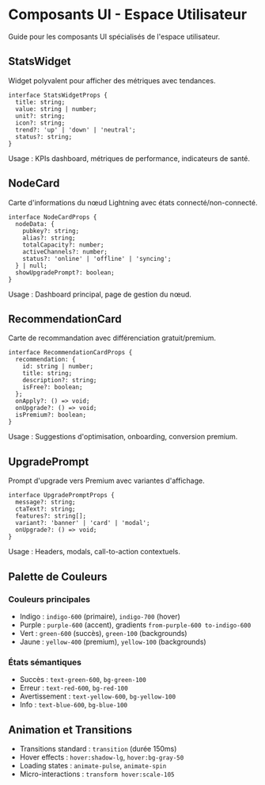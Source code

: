 # Composants UI - Espace Utilisateur

Guide pour les composants UI spécialisés de l'espace utilisateur.

## StatsWidget

Widget polyvalent pour afficher des métriques avec tendances.

```tsx
interface StatsWidgetProps {
  title: string;
  value: string | number;
  unit?: string;
  icon?: string;
  trend?: 'up' | 'down' | 'neutral';
  status?: string;
}
```

Usage : KPIs dashboard, métriques de performance, indicateurs de santé.

## NodeCard

Carte d'informations du nœud Lightning avec états connecté/non-connecté.

```tsx
interface NodeCardProps {
  nodeData: {
    pubkey?: string;
    alias?: string;
    totalCapacity?: number;
    activeChannels?: number;
    status?: 'online' | 'offline' | 'syncing';
  } | null;
  showUpgradePrompt?: boolean;
}
```

Usage : Dashboard principal, page de gestion du nœud.

## RecommendationCard

Carte de recommandation avec différenciation gratuit/premium.

```tsx
interface RecommendationCardProps {
  recommendation: {
    id: string | number;
    title: string;
    description?: string;
    isFree?: boolean;
  };
  onApply?: () => void;
  onUpgrade?: () => void;
  isPremium?: boolean;
}
```

Usage : Suggestions d'optimisation, onboarding, conversion premium.

## UpgradePrompt

Prompt d'upgrade vers Premium avec variantes d'affichage.

```tsx
interface UpgradePromptProps {
  message?: string;
  ctaText?: string;
  features?: string[];
  variant?: 'banner' | 'card' | 'modal';
  onUpgrade?: () => void;
}
```

Usage : Headers, modals, call-to-action contextuels.

## Palette de Couleurs

### Couleurs principales
- Indigo : `indigo-600` (primaire), `indigo-700` (hover)
- Purple : `purple-600` (accent), gradients `from-purple-600 to-indigo-600`
- Vert : `green-600` (succès), `green-100` (backgrounds)
- Jaune : `yellow-400` (premium), `yellow-100` (backgrounds)

### États sémantiques
- Succès : `text-green-600`, `bg-green-100`
- Erreur : `text-red-600`, `bg-red-100`  
- Avertissement : `text-yellow-600`, `bg-yellow-100`
- Info : `text-blue-600`, `bg-blue-100`

## Animation et Transitions

- Transitions standard : `transition` (durée 150ms)
- Hover effects : `hover:shadow-lg`, `hover:bg-gray-50`
- Loading states : `animate-pulse`, `animate-spin`
- Micro-interactions : `transform hover:scale-105`